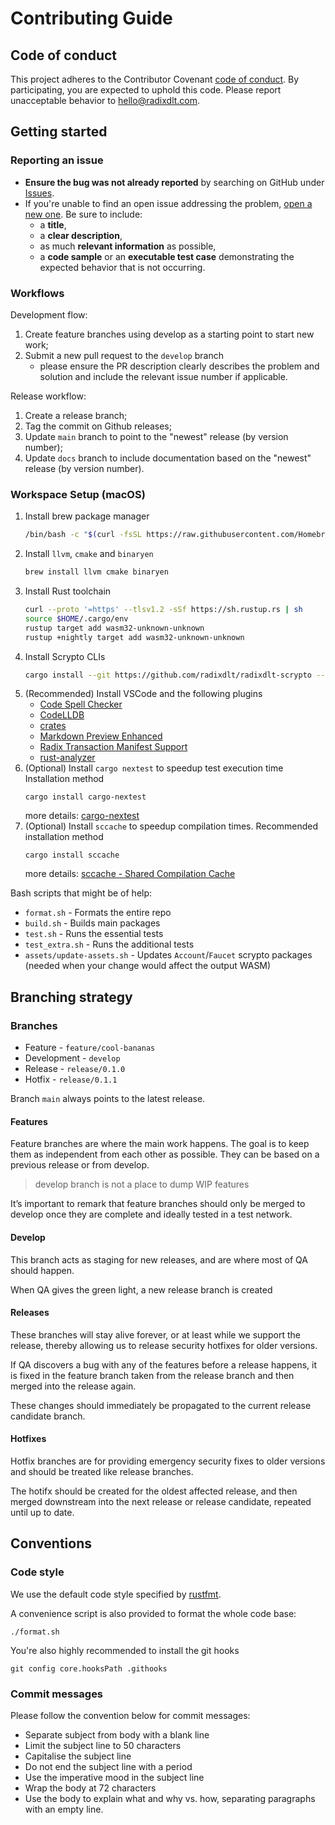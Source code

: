 # Contributing Guide


## Code of conduct

This project adheres to the Contributor Covenant [code of conduct](CODE_OF_CONDUCT.md). By participating, you are expected to uphold this code. Please report unacceptable behavior to [hello@radixdlt.com](mailto:hello@radixdlt.com).


## Getting started

### Reporting an issue

* **Ensure the bug was not already reported** by searching on GitHub under [Issues](https://github.com/radixdlt/radixdlt-scrypto/issues).
* If you're unable to find an open issue addressing the problem, [open a new one](https://github.com/radixdlt/radixdlt-scrypto/issues/new). Be sure to include:
  * a **title**,
  * a **clear description**,
  * as much **relevant information** as possible,
  * a **code sample** or an **executable test case** demonstrating the expected behavior that is not occurring.

### Workflows

Development flow:
1. Create feature branches using develop as a starting point to start new work;
1. Submit a new pull request to the `develop` branch
   * please ensure the PR description clearly describes the problem and solution and include the relevant issue number if applicable.

Release workflow:
1. Create a release branch;
1. Tag the commit on Github releases;
1. Update `main` branch to point to the "newest" release (by version number);
1. Update `docs` branch to include documentation based on the "newest" release (by version number).

### Workspace Setup (macOS)

1. Install brew package manager
   ```bash
   /bin/bash -c "$(curl -fsSL https://raw.githubusercontent.com/Homebrew/install/HEAD/install.sh)"
   ```
2. Install `llvm`, `cmake` and `binaryen`
   ```bash
   brew install llvm cmake binaryen
   ```
3. Install Rust toolchain
   ```bash
   curl --proto '=https' --tlsv1.2 -sSf https://sh.rustup.rs | sh
   source $HOME/.cargo/env
   rustup target add wasm32-unknown-unknown
   rustup +nightly target add wasm32-unknown-unknown
   ```
4. Install Scrypto CLIs
   ```bash
   cargo install --git https://github.com/radixdlt/radixdlt-scrypto --branch develop simulator
   ```
5. (Recommended) Install VSCode and the following plugins
   * [Code Spell Checker](https://marketplace.visualstudio.com/items?itemName=streetsidesoftware.code-spell-checker)
   * [CodeLLDB](https://marketplace.visualstudio.com/items?itemName=vadimcn.vscode-lldb)
   * [crates](https://marketplace.visualstudio.com/items?itemName=serayuzgur.crates)
   * [Markdown Preview Enhanced](https://marketplace.visualstudio.com/items?itemName=shd101wyy.markdown-preview-enhanced)
   * [Radix Transaction Manifest Support](https://marketplace.visualstudio.com/items?itemName=RadixPublishing.radix-transaction-manifest-support)
   * [rust-analyzer](https://marketplace.visualstudio.com/items?itemName=rust-lang.rust-analyzer)
6. (Optional) Install `cargo nextest` to speedup test execution time
    Installation method
    ```
    cargo install cargo-nextest
    ```
    more details: [cargo-nextest](https://nexte.st/index.html)
7. (Optional) Install `sccache` to speedup compilation times.
    Recommended installation method
    ```
    cargo install sccache
    ```
    more details: [sccache - Shared Compilation Cache](https://github.com/mozilla/sccache)


Bash scripts that might be of help:
* `format.sh` - Formats the entire repo
* `build.sh` - Builds main packages
* `test.sh` - Runs the essential tests
* `test_extra.sh` - Runs the additional tests
* `assets/update-assets.sh` - Updates `Account`/`Faucet` scrypto packages (needed when your change would affect the output WASM)

## Branching strategy

### Branches

* Feature - `feature/cool-bananas`
* Development  - `develop`
* Release - `release/0.1.0`
* Hotfix - `release/0.1.1`

Branch `main` always points to the latest release.

#### Features

Feature branches are where the main work happens. The goal is to keep them as independent from each other as possible. They can be based on a previous release or from develop.

> develop branch is not a place to dump WIP features

It’s important to remark that feature branches should only be merged to develop once they are complete and ideally tested in a test network.

#### Develop

This branch acts as staging for new releases, and are where most of QA should happen.

When QA gives the green light, a new release branch is created

#### Releases

These branches will stay alive forever, or at least while we support the release, thereby allowing us to release security hotfixes for older versions.

If QA discovers a bug with any of the features before a release happens, it is fixed in the feature branch taken from the release branch and then merged into the release again.

These changes should immediately be propagated to the current release candidate branch.

#### Hotfixes

Hotfix branches are for providing emergency security fixes to older versions and should be treated like release branches.

The hotifx should be created for the oldest affected release, and then merged downstream into the next release or release candidate, repeated until up to date.


## Conventions

### Code style

We use the default code style specified by [rustfmt](https://github.com/rust-lang/rustfmt).

A convenience script is also provided to format the whole code base:

```
./format.sh
```

You're also highly recommended to install the git hooks

```
git config core.hooksPath .githooks
```

### Commit messages

Please follow the convention below for commit messages:

*  Separate subject from body with a blank line
*  Limit the subject line to 50 characters
*  Capitalise the subject line
*  Do not end the subject line with a period
*  Use the imperative mood in the subject line
*  Wrap the body at 72 characters
*  Use the body to explain what and why vs. how, separating paragraphs with an empty line.
